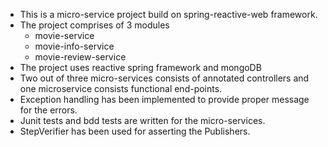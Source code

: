 * This is a micro-service project build on spring-reactive-web framework.
* The project comprises of 3 modules
   * movie-service
   * movie-info-service
   * movie-review-service
* The project uses reactive spring framework and mongoDB
* Two out of three micro-services consists of annotated controllers and one microservice consists functional end-points.
* Exception handling has been implemented to provide proper message for the errors.
* Junit tests and bdd tests are written for the micro-services.
* StepVerifier has been used for asserting the Publishers.   